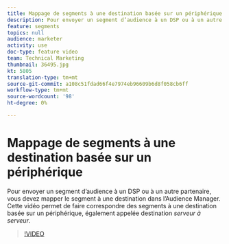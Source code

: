 ```yaml
---
title: Mappage de segments à une destination basée sur un périphérique
description: Pour envoyer un segment d’audience à un DSP ou à un autre partenaire, vous devez mapper le segment à une destination dans l’Audience Manager. Cette vidéo vous guide tout au long de la mise en correspondance des segments avec une destination basée sur un périphérique, également appelée destination "serveur à serveur".
feature: segments
topics: null
audience: marketer
activity: use
doc-type: feature video
team: Technical Marketing
thumbnail: 36495.jpg
kt: 5805
translation-type: tm+mt
source-git-commit: a108c51fdad66f4e7974eb96609b6d8f058cb6ff
workflow-type: tm+mt
source-wordcount: '98'
ht-degree: 0%

---
```



# Mappage de segments à une destination basée sur un périphérique

Pour envoyer un segment d’audience à un DSP ou à un autre partenaire, vous devez mapper le segment à une destination dans l’Audience Manager. Cette vidéo permet de faire correspondre des segments à une destination basée sur un périphérique, également appelée destination _serveur à serveur_.

>[!VIDEO](https://video.tv.adobe.com/v/36495/?quality=12&learn=on)
